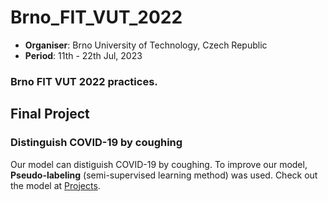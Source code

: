 # Brno_FIT_VUT_2022

- **Organiser**: Brno University of Technology, Czech Republic
- **Period**: 11th - 22th Jul, 2023

### Brno FIT VUT 2022 practices.

## Final Project
### Distinguish COVID-19 by coughing
Our model can distiguish COVID-19 by coughing. To improve our model, **Pseudo-labeling** (semi-supervised learning method) was used. Check out the model at [Projects](Projects).
